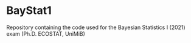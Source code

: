 # BayStat1
Repository containing the code used for the Bayesian Statistics I (2021) exam (Ph.D. ECOSTAT, UniMiB)
